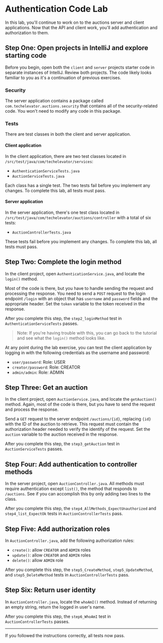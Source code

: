 # Authentication Code Lab

In this lab, you'll continue to work on to the auctions server and client applications. Now that the API and client work, you'll add authentication and authorization to them.

## Step One: Open projects in IntelliJ and explore starting code

Before you begin, open both the `client` and `server` projects starter code in separate instances of IntelliJ. Review both projects. The code likely looks familiar to you as it's a continuation of previous exercises.

### Security

The server application contains a package called `com.techelevator.auctions.security` that contains all of the security-related code. You won't need to modify any code in this package.

### Tests

There are test classes in both the client and server application.

#### Client application

In the client application, there are two test classes located in `/src/test/java/com/techelevator/services`:

- `AuthenticationServiceTests.java`
- `AuctionServiceTests.java`

Each class has a single test. The two tests fail before you implement any changes. To complete this lab, all tests must pass.

#### Server application

In the server application, there's one test class located in `/src/test/java/com/techelevator/auctions/controller` with a total of six tests:

- `AuctionControllerTests.java`

These tests fail before you implement any changes. To complete this lab, all tests must pass.

## Step Two: Complete the login method

In the client project, open `AuthenticationService.java`, and locate the `login()` method.

Most of the code is there, but you have to handle sending the request and processing the response. You need to send a `POST` request to the login endpoint `/login` with an object that has `username` and `password` fields and the appropriate header. Set the `token` variable to the token received in the response.

After you complete this step, the `step2_loginMethod` test in `AuthenticationServiceTests` passes.

> Note: If you're having trouble with this, you can go back to the tutorial and see what the `login()` method looks like.

At any point during the lab exercise, you can test the client application by logging in with the following credentials as the username and password:

- `user/password`: Role: USER
- `creator/password`: Role: CREATOR
- `admin/admin`: Role: ADMIN

## Step Three: Get an auction

In the client project, open `AuctionService.java`, and locate the `getAuction()` method. Again, most of the code is there, but you have to send the request and process the response.

Send a `GET` request to the server endpoint `/auctions/{id}`, replacing `{id}` with the ID of the auction to retrieve. This request must contain the authorization header needed to verify the identify of the request. Set the `auction` variable to the auction received in the response.

After you complete this step, the `step3_getAuction` test in `AuctionServiceTests` passes.

## Step Four: Add authentication to controller methods

In the server project, open `AuctionController.java`. All methods must require authentication except `list()`, the method that responds to `/auctions`. See if you can accomplish this by only adding two lines to the class.

After you complete this step, the `step4_AllMethods_ExpectUnauthorized` and `step4_list_ExpectOk` tests in `AuctionControllerTests` pass.

## Step Five: Add authorization roles

In `AuctionController.java`, add the following authorization rules:

- `create()`: allow `CREATOR` and `ADMIN` roles
- `update()`: allow `CREATOR` and `ADMIN` roles
- `delete()`: allow `ADMIN` role

After you complete this step, the `step5_CreateMethod`, `step5_UpdateMethod`, and `step5_DeleteMethod` tests in `AuctionControllerTests` pass.

## Step Six: Return user identity

In `AuctionController.java`, locate the `whoAmI()` method. Instead of returning an empty string, return the logged in user's name.

After you complete this step, the `step6_WhoAmI` test in `AuctionControllerTests` passes.

---

If you followed the instructions correctly, all tests now pass.
